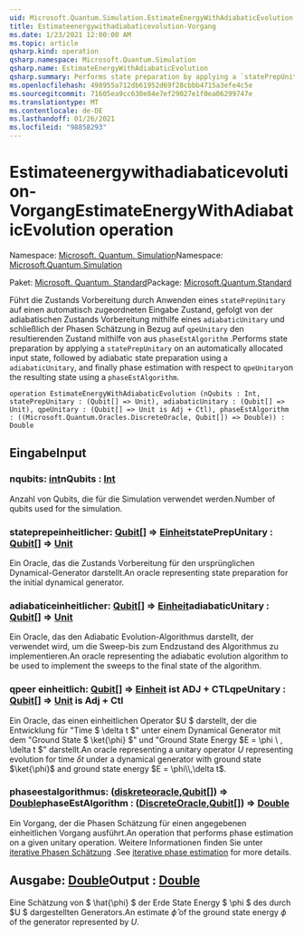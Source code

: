 ```yaml
---
uid: Microsoft.Quantum.Simulation.EstimateEnergyWithAdiabaticEvolution
title: Estimateenergywithadiabaticevolution-Vorgang
ms.date: 1/23/2021 12:00:00 AM
ms.topic: article
qsharp.kind: operation
qsharp.namespace: Microsoft.Quantum.Simulation
qsharp.name: EstimateEnergyWithAdiabaticEvolution
qsharp.summary: Performs state preparation by applying a `statePrepUnitary` on an automatically allocated input state, followed by adiabatic state preparation using a `adiabaticUnitary`, and finally phase estimation with respect to `qpeUnitary`on the resulting state using a `phaseEstAlgorithm`.
ms.openlocfilehash: 498955a712db61952d69f28cbbb4715a3efe4c5e
ms.sourcegitcommit: 71605ea9cc630e84e7ef29027e1f0ea06299747e
ms.translationtype: MT
ms.contentlocale: de-DE
ms.lasthandoff: 01/26/2021
ms.locfileid: "98858293"
---
```

# <a name="estimateenergywithadiabaticevolution-operation"></a><span data-ttu-id="0b642-102">Estimateenergywithadiabaticevolution-Vorgang</span><span class="sxs-lookup"><span data-stu-id="0b642-102">EstimateEnergyWithAdiabaticEvolution operation</span></span>

<span data-ttu-id="0b642-103">Namespace: [Microsoft. Quantum. Simulation](xref:Microsoft.Quantum.Simulation)</span><span class="sxs-lookup"><span data-stu-id="0b642-103">Namespace: [Microsoft.Quantum.Simulation](xref:Microsoft.Quantum.Simulation)</span></span>

<span data-ttu-id="0b642-104">Paket: [Microsoft. Quantum. Standard](https://nuget.org/packages/Microsoft.Quantum.Standard)</span><span class="sxs-lookup"><span data-stu-id="0b642-104">Package: [Microsoft.Quantum.Standard](https://nuget.org/packages/Microsoft.Quantum.Standard)</span></span>


<span data-ttu-id="0b642-105">Führt die Zustands Vorbereitung durch Anwenden eines `statePrepUnitary` auf einen automatisch zugeordneten Eingabe Zustand, gefolgt von der adiabatischen Zustands Vorbereitung mithilfe eines `adiabaticUnitary` und schließlich der Phasen Schätzung in Bezug auf `qpeUnitary` den resultierenden Zustand mithilfe von aus `phaseEstAlgorithm` .</span><span class="sxs-lookup"><span data-stu-id="0b642-105">Performs state preparation by applying a `statePrepUnitary` on an automatically allocated input state, followed by adiabatic state preparation using a `adiabaticUnitary`, and finally phase estimation with respect to `qpeUnitary`on the resulting state using a `phaseEstAlgorithm`.</span></span>

```qsharp
operation EstimateEnergyWithAdiabaticEvolution (nQubits : Int, statePrepUnitary : (Qubit[] => Unit), adiabaticUnitary : (Qubit[] => Unit), qpeUnitary : (Qubit[] => Unit is Adj + Ctl), phaseEstAlgorithm : ((Microsoft.Quantum.Oracles.DiscreteOracle, Qubit[]) => Double)) : Double
```


## <a name="input"></a><span data-ttu-id="0b642-106">Eingabe</span><span class="sxs-lookup"><span data-stu-id="0b642-106">Input</span></span>

### <a name="nqubits--int"></a><span data-ttu-id="0b642-107">nqubits: [int](xref:microsoft.quantum.lang-ref.int)</span><span class="sxs-lookup"><span data-stu-id="0b642-107">nQubits : [Int](xref:microsoft.quantum.lang-ref.int)</span></span>

<span data-ttu-id="0b642-108">Anzahl von Qubits, die für die Simulation verwendet werden.</span><span class="sxs-lookup"><span data-stu-id="0b642-108">Number of qubits used for the simulation.</span></span>


### <a name="stateprepunitary--qubit--unit"></a><span data-ttu-id="0b642-109">stateprepeinheitlicher: [Qubit](xref:microsoft.quantum.lang-ref.qubit)[] => [Einheit](xref:microsoft.quantum.lang-ref.unit)</span><span class="sxs-lookup"><span data-stu-id="0b642-109">statePrepUnitary : [Qubit](xref:microsoft.quantum.lang-ref.qubit)[] => [Unit](xref:microsoft.quantum.lang-ref.unit)</span></span> 

<span data-ttu-id="0b642-110">Ein Oracle, das die Zustands Vorbereitung für den ursprünglichen Dynamical-Generator darstellt.</span><span class="sxs-lookup"><span data-stu-id="0b642-110">An oracle representing state preparation for the initial dynamical generator.</span></span>


### <a name="adiabaticunitary--qubit--unit"></a><span data-ttu-id="0b642-111">adiabaticeinheitlicher: [Qubit](xref:microsoft.quantum.lang-ref.qubit)[] => [Einheit](xref:microsoft.quantum.lang-ref.unit)</span><span class="sxs-lookup"><span data-stu-id="0b642-111">adiabaticUnitary : [Qubit](xref:microsoft.quantum.lang-ref.qubit)[] => [Unit](xref:microsoft.quantum.lang-ref.unit)</span></span> 

<span data-ttu-id="0b642-112">Ein Oracle, das den Adiabatic Evolution-Algorithmus darstellt, der verwendet wird, um die Sweep-bis zum Endzustand des Algorithmus zu implementieren.</span><span class="sxs-lookup"><span data-stu-id="0b642-112">An oracle representing the adiabatic evolution algorithm to be used to implement the sweeps to the final state of the algorithm.</span></span>


### <a name="qpeunitary--qubit--unit--is-adj--ctl"></a><span data-ttu-id="0b642-113">qpeer einheitlich: [Qubit](xref:microsoft.quantum.lang-ref.qubit)[] => [Einheit](xref:microsoft.quantum.lang-ref.unit)  ist ADJ + CTL</span><span class="sxs-lookup"><span data-stu-id="0b642-113">qpeUnitary : [Qubit](xref:microsoft.quantum.lang-ref.qubit)[] => [Unit](xref:microsoft.quantum.lang-ref.unit)  is Adj + Ctl</span></span>

<span data-ttu-id="0b642-114">Ein Oracle, das einen einheitlichen Operator $U $ darstellt, der die Entwicklung für "Time $ \delta t $" unter einem Dynamical Generator mit dem "Ground State $ \ket{\phi} $" und "Ground State Energy $E = \phi \\ , \delta t $" darstellt.</span><span class="sxs-lookup"><span data-stu-id="0b642-114">An oracle representing a unitary operator $U$ representing evolution for time $\delta t$ under a dynamical generator with ground state $\ket{\phi}$ and ground state energy $E = \phi\\,\delta t$.</span></span>


### <a name="phaseestalgorithm--discreteoraclequbit--double"></a><span data-ttu-id="0b642-115">phaseestalgorithmus: ([diskreteoracle](xref:Microsoft.Quantum.Oracles.DiscreteOracle),[Qubit](xref:microsoft.quantum.lang-ref.qubit)[]) => [Double](xref:microsoft.quantum.lang-ref.double)</span><span class="sxs-lookup"><span data-stu-id="0b642-115">phaseEstAlgorithm : ([DiscreteOracle](xref:Microsoft.Quantum.Oracles.DiscreteOracle),[Qubit](xref:microsoft.quantum.lang-ref.qubit)[]) => [Double](xref:microsoft.quantum.lang-ref.double)</span></span> 

<span data-ttu-id="0b642-116">Ein Vorgang, der die Phasen Schätzung für einen angegebenen einheitlichen Vorgang ausführt.</span><span class="sxs-lookup"><span data-stu-id="0b642-116">An operation that performs phase estimation on a given unitary operation.</span></span>
<span data-ttu-id="0b642-117">Weitere Informationen finden Sie unter [iterative Phasen Schätzung](/quantum/libraries/characterization#iterative-phase-estimation) .</span><span class="sxs-lookup"><span data-stu-id="0b642-117">See [iterative phase estimation](/quantum/libraries/characterization#iterative-phase-estimation) for more details.</span></span>



## <a name="output--double"></a><span data-ttu-id="0b642-118">Ausgabe: [Double](xref:microsoft.quantum.lang-ref.double)</span><span class="sxs-lookup"><span data-stu-id="0b642-118">Output : [Double](xref:microsoft.quantum.lang-ref.double)</span></span>

<span data-ttu-id="0b642-119">Eine Schätzung von $ \hat{\phi} $ der Erde State Energy $ \phi $ des durch $U $ dargestellten Generators.</span><span class="sxs-lookup"><span data-stu-id="0b642-119">An estimate $\hat{\phi}$ of the ground state energy $\phi$ of the generator represented by $U$.</span></span>